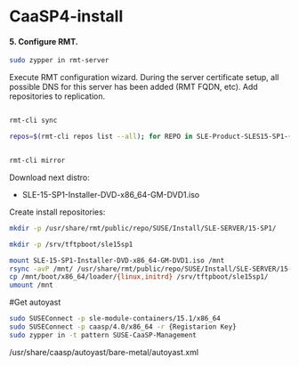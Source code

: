 # CaaSP4-install


#### 5. Configure RMT.
```bash
sudo zypper in rmt-server
```
Execute RMT configuration wizard. During the server certificate setup, all possible DNS for this server has been added (RMT FQDN, etc).
Add repositories to replication.

```bash

rmt-cli sync

repos=$(rmt-cli repos list --all); for REPO in SLE-Product-SLES15-SP1-{Pool,Updates} SLE-Module-Server-Applications15-SP1-{Pool,Updates} SLE-Module-Basesystem15-SP1-{Pool,Updates} SLE-Module-Containers15-SP1-{Pool,Updates} SUSE-CAASP-4.0-{Pool,Updates}; do  rmt-cli repos enable $(echo "$repos" | grep "$REPO for sle-15-x86_64" | sed "s/^|\s\+\([0-9]*\)\s\+|.*/\1/"); done


rmt-cli mirror 
```
Download next distro:
- SLE-15-SP1-Installer-DVD-x86_64-GM-DVD1.iso

Create install repositories:

```bash
mkdir -p /usr/share/rmt/public/repo/SUSE/Install/SLE-SERVER/15-SP1/

mkdir -p /srv/tftpboot/sle15sp1

mount SLE-15-SP1-Installer-DVD-x86_64-GM-DVD1.iso /mnt
rsync -avP /mnt/ /usr/share/rmt/public/repo/SUSE/Install/SLE-SERVER/15-SP1/
cp /mnt/boot/x86_64/loader/{linux,initrd} /srv/tftpboot/sle15sp1/
umount /mnt

```

#Get autoyast
```bash
sudo SUSEConnect -p sle-module-containers/15.1/x86_64
sudo SUSEConnect -p caasp/4.0/x86_64 -r {Registarion Key}
sudo zypper in -t pattern SUSE-CaaSP-Management
```
/usr/share/caasp/autoyast/bare-metal/autoyast.xml
